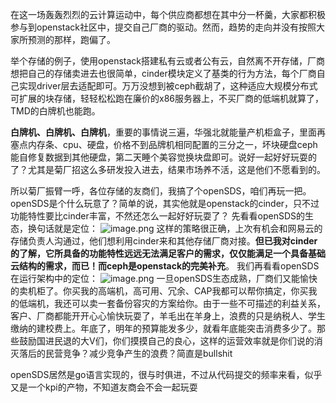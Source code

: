 在这一场轰轰烈烈的云计算运动中，每个供应商都想在其中分一杯羹，大家都积极参与到openstack社区中，提交自己厂商的驱动。然而，趋势的走向并没有按照大家所预测的那样，跑偏了。

举个存储的例子，使用openstack搭建私有云或者公有云，自然离不开存储，厂商想把自己的存储卖进去也很简单，cinder模块定义了基类的行为方法，每个厂商自己实现driver层去适配即可。万万没想到被ceph截胡了，这种适应大规模分布式可扩展的块存储，轻轻松松跑在廉价的x86服务器上，不买厂商的低端机就算了，TMD的白牌机也能跑。

**白牌机、白牌机、白牌机**，重要的事情说三遍，华强北就能量产机柜盒子，里面再塞点内存条、cpu、硬盘，价格不到品牌机相同配置的三分之一，坏块硬盘ceph能自修复数据到其他硬盘，第二天睡个美容觉换块盘即可。说好一起好好玩耍的了？尤其是菊厂招这么多研发投入进去，结果市场养不活，这是他们不愿看到的。

所以菊厂振臂一呼，各位存储的友商们，我搞了个openSDS，咱们再玩一把。openSDS是个什么玩意了？简单的说，其实他就是openstack的cinder，只不过功能特性要比cinder丰富，不然还怎么一起好好玩耍了？
先看看openSDS的生态，换句话就是定位：
![image.png](https://github.com/jwongzblog/myblog/tree/master/%E5%AD%98%E5%82%A8/storage1.png)
这样的策略很正确，上次有机会和网易云的存储负责人沟通过，他们想利用cinder来和其他存储厂商对接。**但已我对cinder的了解，它所具备的功能特性远远无法满足客户的需求，仅仅能满足一个具备基础云结构的需求，而已！而ceph是openstack的完美补充**。
我们再看看openSDS在运行架构中的定位：
![image.png](https://github.com/jwongzblog/myblog/tree/master/%E5%AD%98%E5%82%A8/storage2.png)
一旦openSDS生态成熟，厂商们又能愉快的卖机柜了。你买我的高端机，高可用、冗余、CAP我都可以帮你搞定，你买我的低端机，我还可以卖一套备份容灾的方案给你。由于一些不可描述的利益关系，客户、厂商都能开开心心愉快玩耍了，羊毛出在羊身上，浪费的只是纳税人、学生缴纳的建校费上。年底了，明年的预算能发多少，就看年底能突击消费多少了。那些鼓励国进民退的大V们，你们摸摸自己的良心，这样的运营效率就是你们说的消灭落后的民营竞争？减少竞争产生的浪费？简直是bullshit

openSDS居然是go语言实现的，很与时俱进，不过从代码提交的频率来看，似乎又是一个kpi的产物，不知道友商会不会一起玩耍

